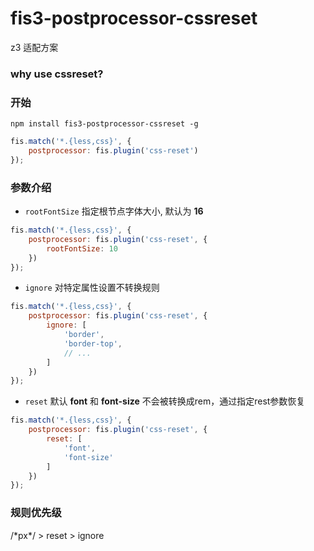 # fis3-postprocessor-cssreset

z3 适配方案

### why use cssreset?

### 开始

```shell
npm install fis3-postprocessor-cssreset -g
```

```javascript
fis.match('*.{less,css}', {
    postprocessor: fis.plugin('css-reset')
});

```

### 参数介绍

* ``rootFontSize`` 指定根节点字体大小, 默认为 **16**
```javascript
fis.match('*.{less,css}', {
    postprocessor: fis.plugin('css-reset', {
        rootFontSize: 10
    })
});
```

* ``ignore`` 对特定属性设置不转换规则
```javascript
fis.match('*.{less,css}', {
    postprocessor: fis.plugin('css-reset', {
        ignore: [
            'border',
            'border-top',
            // ...
        ]
    })
});
```

* ``reset`` 默认 **font** 和 **font-size** 不会被转换成rem，通过指定rest参数恢复
```javascript
fis.match('*.{less,css}', {
    postprocessor: fis.plugin('css-reset', {
        reset: [
            'font',
            'font-size'
        ]
    })
});
```

### 规则优先级

/\*px\*/ > reset > ignore
